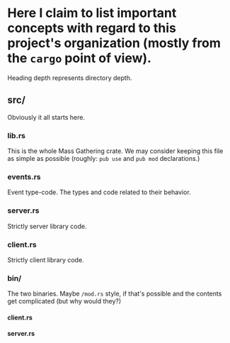 # Here I claim to list important concepts with regard to this project's organization (mostly from the `cargo` point of view).

Heading depth represents directory depth.

## src/

Obviously it all starts here.

### lib.rs

This is the whole Mass Gathering crate. We may consider keeping this file as simple as possible (roughly: `pub use` and `pub mod` declarations.)

### events.rs

Event type-code. The types and code related to their behavior.

### server.rs

Strictly server library code.

### client.rs

Strictly client library code.

### bin/

The two binaries. Maybe `/mod.rs` style, if that's possible and the contents get complicated (but why would they?)

#### client.rs

#### server.rs
